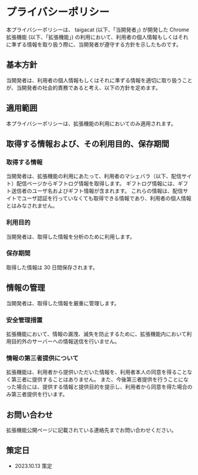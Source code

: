 # プライバシーポリシー

本プライバシーポリシーは、 taigacat (以下、「当開発者」) が開発した Chrome 拡張機能 (以下、「拡張機能」) の利用において、利用者の個人情報もしくはそれに準ずる情報を取り扱う際に、当開発者が遵守する方針を示したものです。

## 基本方針

当開発者は、利用者の個人情報もしくはそれに準ずる情報を適切に取り扱うことが、当開発者の社会的責務であると考え、以下の方針を定めます。

## 適用範囲

本プライバシーポリシーは、拡張機能の利用においてのみ適用されます。

## 取得する情報および、その利用目的、保存期間

### 取得する情報

当開発者は、拡張機能の利用にあたって、利用者のマシェバラ（以下、配信サイト）配信ページからギフトログ情報を取得します。
ギフトログ情報には、ギフト送信者のユーザ名およびギフト情報が含まれます。
これらの情報は、配信サイトでユーザ認証を行っていなくても取得できる情報であり、利用者の個人情報とはみなされません。

### 利用目的

当開発者は、取得した情報を分析のために利用します。

### 保存期間

取得した情報は 30 日間保存されます。

## 情報の管理

当開発者は、取得した情報を厳重に管理します。

### 安全管理措置

拡張機能において、情報の漏洩、滅失を防止するために、拡張機能内において利用目的外のサーバーへの情報送信を行いません。

### 情報の第三者提供について

拡張機能は、利用者から提供いただいた情報を、利用者本人の同意を得ることなく第三者に提供することはありません。
また、今後第三者提供を行うことになった場合には、提供する情報と提供目的を提示し、利用者から同意を得た場合のみ第三者提供を行います。

## お問い合わせ

拡張機能公開ページに記載されている連絡先までお問い合わせください。

## 策定日

* 2023.10.13 策定
